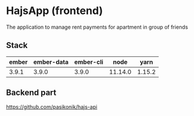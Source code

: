 # HajsApp (frontend)

The application to manage rent payments for apartment in group of friends  

## Stack

| ember | ember-data | ember-cli | node    | yarn   |
|-------|------------|-----------|---------|--------|
| 3.9.1 | 3.9.0      | 3.9.0     | 11.14.0 | 1.15.2 |

## Backend part

https://github.com/pasikonik/hajs-api
